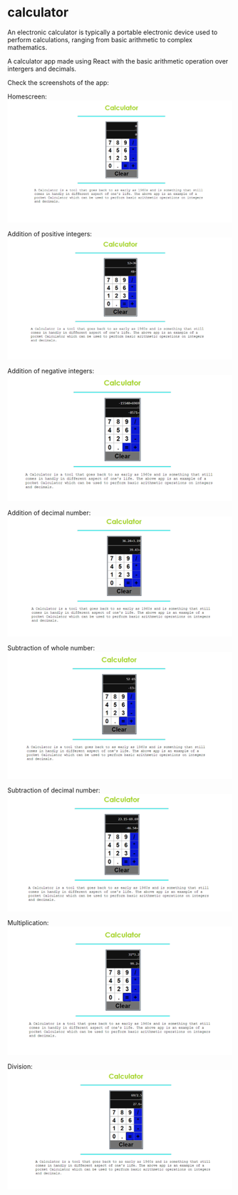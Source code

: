 # calculator
An electronic calculator is typically a portable electronic device used to perform calculations, ranging from basic arithmetic to complex mathematics.

A calculator app made using React with the basic arithmetic operation over intergers and decimals.

Check the screenshots of the app:

Homescreen:![alt text](https://github.com/anandohri/calculator/blob/main/Screenshots/Capture1.PNG?raw=true)

Addition of positive integers:![alt text](https://github.com/anandohri/calculator/blob/main/Screenshots/Capture2.PNG?raw=true)

Addition of negative integers:![alt text](https://github.com/anandohri/calculator/blob/main/Screenshots/Capture8.PNG?raw=true)

Addition of decimal number:![alt text](https://github.com/anandohri/calculator/blob/main/Screenshots/Capture3.PNG?raw=true)

Subtraction of whole number:![alt text](https://github.com/anandohri/calculator/blob/main/Screenshots/Capture4.PNG?raw=true)

Subtraction of decimal number:![alt text](https://github.com/anandohri/calculator/blob/main/Screenshots/Capture5.PNG?raw=true)

Multiplication:![alt text](https://github.com/anandohri/calculator/blob/main/Screenshots/Capture6.PNG?raw=true)

Division:![alt text](https://github.com/anandohri/calculator/blob/main/Screenshots/Capture7.PNG?raw=true)
